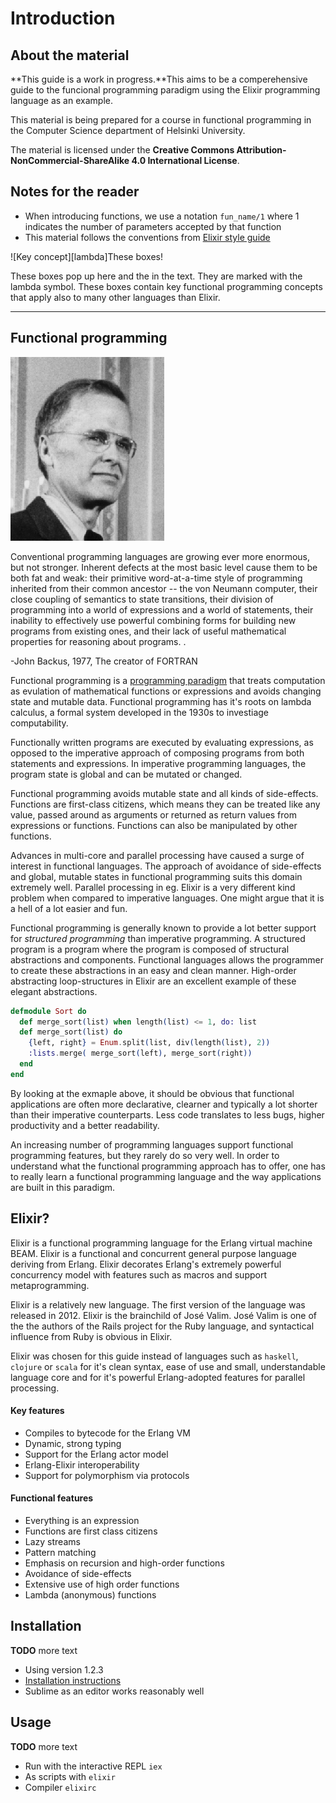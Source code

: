 [lambda]: img/lambda.png
[backus]: img/backus2.gif

# Introduction

## <a name="about_material"></a>About the material
<div class="warning">
<span>**This guide is a work in progress.**</span
<p>This aims to be a comperehensive guide to the funcional programming paradigm using the Elixir programming language as an example.</p>
</div>

This material is being prepared for a course in functional programming in the Computer Science department of Helsinki University.

The material is licensed under the **Creative Commons Attribution-NonCommercial-ShareAlike 4.0 International License**.

## <a name="material_notes"></a>Notes for the reader

* When introducing functions, we use a notation `fun_name/1` where 1 indicates the number of parameters accepted by that function
* This material follows the conventions from [Elixir style guide](https://github.com/niftyn8/elixir_style_guide)

<div class="key-concept">
  ![Key concept][lambda]<span>These boxes!</span>
  <p>These boxes pop up here and the in the text. They are marked with the lambda symbol. These boxes contain key functional programming concepts that apply also to many other languages than Elixir.</p> 
</div>

***

## <a name="functional_programming"></a>Functional programming
![John Backus][backus]<div class="quote"><p>Conventional programming languages are growing ever more enormous, but not stronger. Inherent defects at the most basic level cause them to be both fat and weak: their primitive word-at-a-time style of programming inherited from their common ancestor -- the von
Neumann computer, their close coupling of semantics to state transitions, their division of programming into a world of expressions and a world of statements, their inability to effectively use powerful combining forms for
building new programs from existing ones, and their lack of useful mathematical properties for reasoning about programs. .</p>
    <span class="quotee">-John Backus, 1977, The creator of FORTRAN</span>
</div>

Functional programming is a [programming paradigm](https://en.wikipedia.org/wiki/Programming_paradigm) that treats computation as evulation of mathematical functions or expressions and avoids changing state and mutable data. Functional programming has it's roots on lambda calculus, a formal system developed in the 1930s to investiage computability.

Functionally written programs are executed by evaluating expressions, as opposed to the imperative approach of composing programs from both statements and expressions. In imperative programming languages, the program state is global and can be mutated or changed.

Functional programming avoids mutable state and all kinds of side-effects. Functions are first-class citizens, which means they can be treated like any value, passed around as arguments or returned as return values from expressions or functions. Functions can also be manipulated by other functions. 

Advances in multi-core and parallel processing have caused a surge of interest in functional languages. The approach of avoidance of side-effects and global, mutable states in functional programming suits this domain extremely well. Parallel processing in eg. Elixir is a very different kind problem when compared to imperative languages. One might argue that it is a hell of a lot easier and fun.

Functional programming is generally known to provide a lot better support for *structured programming* than imperative programming. A structured program is a program where the program is composed of structural abstractions and components. Functional languages allows the programmer to create these abstractions in an easy and clean manner. High-order abstracting loop-structures in Elixir are an excellent example of these elegant abstractions.

```elixir
defmodule Sort do
  def merge_sort(list) when length(list) <= 1, do: list
  def merge_sort(list) do
    {left, right} = Enum.split(list, div(length(list), 2))
    :lists.merge( merge_sort(left), merge_sort(right))
  end
end
```

By looking at the exmaple above, it should be obvious that functional applications are often more declarative, clearner and typically a lot shorter than their imperative counterparts. Less code translates to less bugs, higher productivity and a better readability.

An increasing number of programming languages support functional programming features, but they rarely do so very well. In order to understand what the functional programming approach has to offer, one has to really learn a functional programming language and the way applications are built in this paradigm.

## <a name="elixir"></a>Elixir?

Elixir is a functional programming language for the Erlang virtual machine BEAM. Elixir is a functional and concurrent general purpose language deriving from Erlang. Elixir decorates Erlang's extremely powerful concurrency model with features such as macros and support metaprogramming. 

Elixir is a relatively new language. The first version of the language was released in 2012. Elixir is the brainchild of José Valim. José Valim is one of the the authors of the Rails project for the Ruby language, and syntactical influence from Ruby is obvious in Elixir.

Elixir was chosen for this guide instead of languages such as `haskell`, `clojure` or `scala` for it's clean syntax, ease of use and small, understandable language core and for it's powerful Erlang-adopted features for parallel processing. 

#### <a name="elixir_key_features"></a>Key features

* Compiles to bytecode for the Erlang VM
* Dynamic, strong typing
* Support for the Erlang actor model
* Erlang-Elixir interoperability
* Support for polymorphism via protocols

#### <a name="elixir_functional_features"></a>Functional features

* Everything is an expression
* Functions are first class citizens
* Lazy streams
* Pattern matching
* Emphasis on recursion and high-order functions
* Avoidance of side-effects
* Extensive use of high order functions
* Lambda (anonymous) functions

## <a name="elixir_installation"></a>Installation

**TODO** more text

* Using version 1.2.3
* [Installation instructions](http://elixir-lang.org/install.html)
* Sublime as an editor works reasonably well

## <a name="elixir_usage"></a>Usage

**TODO** more text

* Run with the interactive REPL `iex`
* As scripts with  `elixir`
* Compiler `elixirc`